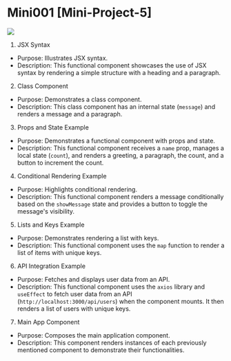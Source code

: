 # Mini001 [Mini-Project-5]
<a href="https://codeclimate.com/github/Sukhmandeep04/Mini001/maintainability"><img src="https://api.codeclimate.com/v1/badges/eba87c50ea47e43824f1/maintainability" /></a>

 1. JSX Syntax
- Purpose: Illustrates JSX syntax.
- Description: This functional component showcases the use of JSX syntax by rendering a simple structure with a heading and a paragraph.

2. Class Component
- Purpose: Demonstrates a class component.
- Description: This class component has an internal state (`message`) and renders a message and a paragraph.

3. Props and State Example
- Purpose: Demonstrates a functional component with props and state.
- Description: This functional component receives a `name` prop, manages a local state (`count`), and renders a greeting, a paragraph, the count, and a button to increment the count.

4. Conditional Rendering Example
- Purpose: Highlights conditional rendering.
- Description: This functional component renders a message conditionally based on the `showMessage` state and provides a button to toggle the message's visibility.

5. Lists and Keys Example
- Purpose: Demonstrates rendering a list with keys.
- Description: This functional component uses the `map` function to render a list of items with unique keys.

6. API Integration Example
- Purpose: Fetches and displays user data from an API.
- Description: This functional component uses the `axios` library and `useEffect` to fetch user data from an API (`http://localhost:3000/api/users`) when the component mounts. It then renders a list of users with unique keys.

7. Main App Component
- Purpose: Composes the main application component.
- Description: This component renders instances of each previously mentioned component to demonstrate their functionalities.



